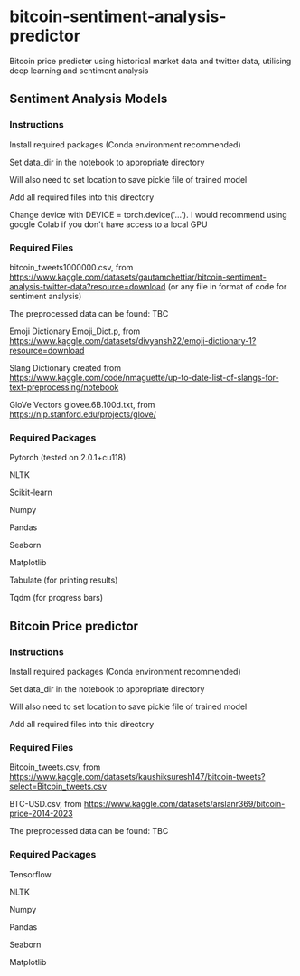 # bitcoin-sentiment-analysis-predictor
Bitcoin price predicter using historical market data and twitter data, utilising deep learning and sentiment analysis

## Sentiment Analysis Models
### Instructions
Install required packages (Conda environment recommended)

Set data_dir in the notebook to appropriate directory

Will also need to set location to save pickle file of trained model

Add all required files into this directory

Change device with DEVICE = torch.device('...'). I would recommend using google Colab if you don't have access to a local GPU

### Required Files
bitcoin_tweets1000000.csv, from https://www.kaggle.com/datasets/gautamchettiar/bitcoin-sentiment-analysis-twitter-data?resource=download (or any file in format of code for sentiment analysis)

The preprocessed data can be found: TBC

Emoji Dictionary Emoji_Dict.p, from https://www.kaggle.com/datasets/divyansh22/emoji-dictionary-1?resource=download

Slang Dictionary created from https://www.kaggle.com/code/nmaguette/up-to-date-list-of-slangs-for-text-preprocessing/notebook

GloVe Vectors glovee.6B.100d.txt, from https://nlp.stanford.edu/projects/glove/

### Required Packages
Pytorch (tested on 2.0.1+cu118)

NLTK

Scikit-learn

Numpy

Pandas

Seaborn

Matplotlib

Tabulate (for printing results)

Tqdm (for progress bars)

## Bitcoin Price predictor
### Instructions
Install required packages (Conda environment recommended)

Set data_dir in the notebook to appropriate directory

Will also need to set location to save pickle file of trained model

Add all required files into this directory

### Required Files
Bitcoin_tweets.csv, from https://www.kaggle.com/datasets/kaushiksuresh147/bitcoin-tweets?select=Bitcoin_tweets.csv

BTC-USD.csv, from https://www.kaggle.com/datasets/arslanr369/bitcoin-price-2014-2023

The preprocessed data can be found: TBC

### Required Packages
Tensorflow

NLTK

Numpy

Pandas

Seaborn

Matplotlib

